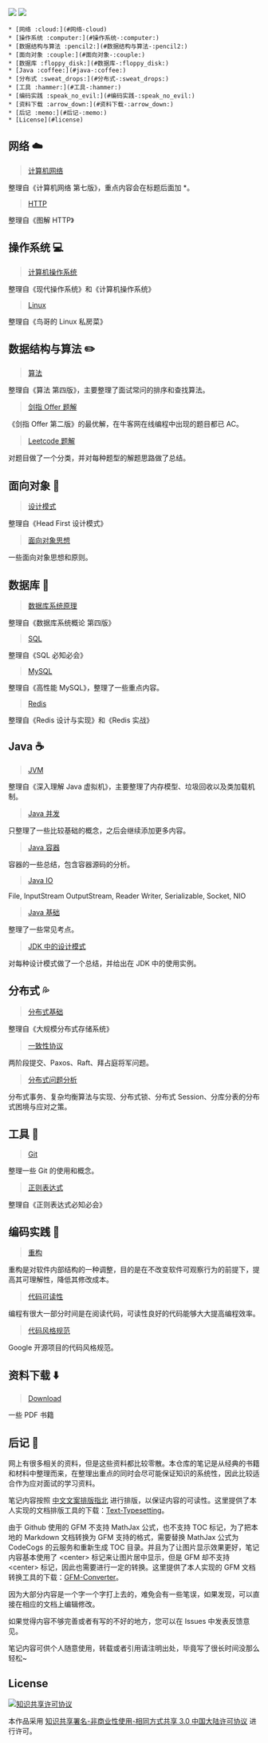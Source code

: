 
<!-- <br>
<div align="center"> 
    <img src="https://github.com/CyC2018/InterviewNotes/blob/master/other/handbook.png" alt="" width="175"/>
    <img src="https://img.shields.io/badge/update-today-blue.svg"/> <img src="https://img.shields.io/badge/gitbook-making-yellow.svg"/>
</div>
<br> -->



![](https://img.shields.io/badge/update-today-blue.svg) ![](https://img.shields.io/badge/gitbook-making-lightgrey.svg) 

<!-- GFM-TOC -->
    * [网络 :cloud:](#网络-cloud)
    * [操作系统 :computer:](#操作系统-:computer:)
    * [数据结构与算法 :pencil2:](#数据结构与算法-:pencil2:)
    * [面向对象 :couple:](#面向对象-:couple:)
    * [数据库 :floppy_disk:](#数据库-:floppy_disk:)
    * [Java :coffee:](#java-:coffee:)
    * [分布式 :sweat_drops:](#分布式-:sweat_drops:)
    * [工具 :hammer:](#工具-:hammer:)
    * [编码实践 :speak_no_evil:](#编码实践-:speak_no_evil:)
    * [资料下载 :arrow_down:](#资料下载-:arrow_down:)
    * [后记 :memo:](#后记-:memo:)
    * [License](#license)
<!-- GFM-TOC -->


## 网络 :cloud:

> [计算机网络](https://github.com/CyC2018/InnterviewNotes/blob/master/notes/计算机网络.md)

整理自《计算机网络 第七版》，重点内容会在标题后面加 \*。

> [HTTP](https://github.com/CyC2018/InnterviewNotes/blob/master/notes/HTTP.md)

整理自《图解 HTTP》

## 操作系统 :computer:

> [计算机操作系统](https://github.com/CyC2018/InnterviewNotes/blob/master/notes/计算机操作系统.md)

整理自《现代操作系统》和《计算机操作系统》

> [Linux](https://github.com/CyC2018/InnterviewNotes/blob/master/notes/Linux.md)

整理自《鸟哥的 Linux 私房菜》

## 数据结构与算法 :pencil2:

> [算法](https://github.com/CyC2018/InnterviewNotes/blob/master/notes/算法.md)

整理自《算法 第四版》，主要整理了面试常问的排序和查找算法。

> [剑指 Offer 题解](https://github.com/CyC2018/InnterviewNotes/blob/master/notes/剑指%20offer%20题解.md)

《剑指 Offer 第二版》的最优解，在牛客网在线编程中出现的题目都已 AC。

> [Leetcode 题解](https://github.com/CyC2018/InnterviewNotes/blob/master/notes/Leetcode%20题解.md)

对题目做了一个分类，并对每种题型的解题思路做了总结。

## 面向对象 :couple:

> [设计模式](https://github.com/CyC2018/InnterviewNotes/blob/master/notes/设计模式.md)

整理自《Head First 设计模式》

> [面向对象思想](https://github.com/CyC2018/InnterviewNotes/blob/master/notes/面向对象思想.md)

一些面向对象思想和原则。

## 数据库 :floppy_disk:

> [数据库系统原理](https://github.com/CyC2018/InnterviewNotes/blob/master/notes/数据库系统原理.md)

整理自《数据库系统概论 第四版》

> [SQL](https://github.com/CyC2018/InnterviewNotes/blob/master/notes/SQL.md)

整理自《SQL 必知必会》

> [MySQL](https://github.com/CyC2018/InnterviewNotes/blob/master/notes/MySQL.md)

整理自《高性能 MySQL》，整理了一些重点内容。

> [Redis](https://github.com/CyC2018/InnterviewNotes/blob/master/notes/Redis.md)

整理自《Redis 设计与实现》和《Redis 实战》

## Java :coffee:

> [JVM](https://github.com/CyC2018/InnterviewNotes/blob/master/notes/JVM.md)

整理自《深入理解 Java 虚拟机》，主要整理了内存模型、垃圾回收以及类加载机制。

> [Java 并发](https://github.com/CyC2018/InnterviewNotes/blob/master/notes/Java%20并发.md)

只整理了一些比较基础的概念，之后会继续添加更多内容。

> [Java 容器](https://github.com/CyC2018/InnterviewNotes/blob/master/notes/Java%20容器.md)

容器的一些总结，包含容器源码的分析。

> [Java IO](https://github.com/CyC2018/InnterviewNotes/blob/master/notes/Java%20IO.md)

File, InputStream OutputStream, Reader Writer, Serializable, Socket, NIO

> [Java 基础](https://github.com/CyC2018/InnterviewNotes/blob/master/notes/Java%20基础.md)

整理了一些常见考点。

> [JDK 中的设计模式](https://github.com/CyC2018/InnterviewNotes/blob/master/notes/JDK%20中的设计模式.md)

对每种设计模式做了一个总结，并给出在 JDK 中的使用实例。

## 分布式 :sweat_drops:

> [分布式基础](https://github.com/CyC2018/InnterviewNotes/blob/master/notes/分布式基础.md)

整理自《大规模分布式存储系统》

> [一致性协议](https://github.com/CyC2018/InnterviewNotes/blob/master/notes/一致性协议.md)

两阶段提交、Paxos、Raft、拜占庭将军问题。

> [分布式问题分析](https://github.com/CyC2018/InnterviewNotes/blob/master/notes/分布式问题分析.md)

分布式事务、复杂均衡算法与实现、分布式锁、分布式 Session、分库分表的分布式困境与应对之策。

## 工具 :hammer:

> [Git](https://github.com/CyC2018/InnterviewNotes/blob/master/notes/Git.md)

整理一些 Git 的使用和概念。

> [正则表达式](https://github.com/CyC2018/InnterviewNotes/blob/master/notes/正则表达式.md)

整理自《正则表达式必知必会》

## 编码实践 :speak_no_evil:

> [重构](https://github.com/CyC2018/InnterviewNotes/blob/master/notes/重构.md)

重构是对软件内部结构的一种调整，目的是在不改变软件可观察行为的前提下，提高其可理解性，降低其修改成本。

> [代码可读性](https://github.com/CyC2018/InnterviewNotes/blob/master/notes/代码可读性.md)

编程有很大一部分时间是在阅读代码，可读性良好的代码能够大大提高编程效率。

> [代码风格规范](https://github.com/CyC2018/InnterviewNotes/blob/master/notes/代码风格规范.md)

Google 开源项目的代码风格规范。

## 资料下载 :arrow_down:

> [Download](https://github.com/CyC2018/Interview-Notebook/blob/master/other/download.md)

一些 PDF 书籍

## 后记 :memo:

网上有很多相关的资料，但是这些资料都比较零散。本仓库的笔记是从经典的书籍和材料中整理而来，在整理出重点的同时会尽可能保证知识的系统性，因此比较适合作为应对面试的学习资料。

笔记内容按照 [中文文案排版指北](http://mazhuang.org/wiki/chinese-copywriting-guidelines/#%E4%B8%8D%E8%A6%81%E4%BD%BF%E7%94%A8%E4%B8%8D%E5%9C%B0%E9%81%93%E7%9A%84%E7%BC%A9%E5%86%99) 进行排版，以保证内容的可读性。这里提供了本人实现的文档排版工具的下载：[Text-Typesetting](https://github.com/CyC2018/Markdown-Typesetting)。

由于 Github 使用的 GFM 不支持 MathJax 公式，也不支持 TOC 标记，为了把本地的 Markdown 文档转换为 GFM 支持的格式，需要替换 MathJax 公式为 CodeCogs 的云服务和重新生成 TOC 目录。并且为了让图片显示效果更好，笔记内容基本使用了 &lt;center> 标记来让图片居中显示，但是 GFM 却不支持 &lt;center> 标记，因此也需要进行一定的转换。这里提供了本人实现的 GFM 文档转换工具的下载：[GFM-Converter](https://github.com/CyC2018/GFM-Converter)。

因为大部分内容是一个字一个字打上去的，难免会有一些笔误，如果发现，可以直接在相应的文档上编辑修改。

如果觉得内容不够完善或者有写的不好的地方，您可以在 Issues 中发表反馈意见。

笔记内容可供个人随意使用，转载或者引用请注明出处，毕竟写了很长时间没那么轻松\~

<!-- ## Donate

 [Alipay](https://github.com/CyC2018/InterviewNotes/blob/master/other/alipay.md) 

<img src="./other/alipay.png" alt="" width="150"/> -->

## License

<a rel="license" href="http://creativecommons.org/licenses/by-nc-sa/3.0/cn/"><img alt="知识共享许可协议" style="border-width:0" src="https://i.creativecommons.org/l/by-nc-sa/3.0/cn/88x31.png" /></a>

本作品采用 <a rel="license" href="http://creativecommons.org/licenses/by-nc-sa/3.0/cn/">知识共享署名-非商业性使用-相同方式共享 3.0 中国大陆许可协议</a> 进行许可。

